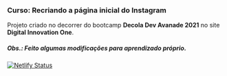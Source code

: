 ### Curso: Recriando a página inicial do Instagram 

Projeto criado no decorrer do bootcamp **Decola Dev Avanade 2021** no site **Digital Innovation One**.



##### Obs.: Feito algumas modificações para aprendizado próprio.




[![Netlify Status](https://api.netlify.com/api/v1/badges/c0e1c036-7ad1-4b85-af59-6874dc8ffb02/deploy-status)](https://app.netlify.com/sites/dio-instagram-login/deploys)









